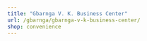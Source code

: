 ```yaml
---
title: "Gbarnga V. K. Business Center"
url: /gbarnga/gbarnga-v-k-business-center/
shop: convenience
---
```

